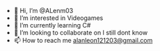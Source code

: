 - 👋 Hi, I’m @ALenm03
- 👀 I’m interested in Videogames
- 🌱 I’m currently learning C#
- 💞️ I’m looking to collaborate on I still dont know
- 📫 How to reach me alanleon121203@gmail.com

<!---
ALenm03/ALenm03 is a ✨ special ✨ repository because its `README.md` (this file) appears on your GitHub profile.
You can click the Preview link to take a look at your changes.
--->

